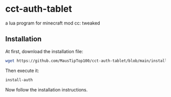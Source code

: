 # cct-auth-tablet
a lua program for minecraft mod cc: tweaked

## Installation

At first, download the installation file:  

```bash
wget https://github.com/MausTipTop100/cct-auth-tablet/blob/main/install.lua install-auth.lua
```

Then execute it:

```bash
install-auth
```

Now follow the installation instructions.
